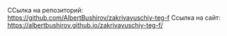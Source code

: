  ССылка на репозиторий: https://github.com/AlbertBushirov/zakrivayuschiy-teg-f
 Ссылка на сайт: https://albertbushirov.github.io/zakrivayuschiy-teg-f/
